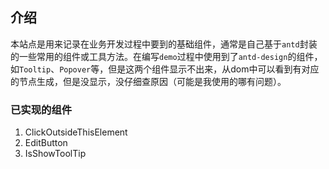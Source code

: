 
## 介绍
本站点是用来记录在业务开发过程中要到的基础组件，通常是自己基于`antd`封装的一些常用的组件或工具方法。在编写`demo`过程中使用到了`antd-design`的组件，如`Tooltip`、`Popover`等，但是这两个组件显示不出来，从dom中可以看到有对应的节点生成，但是没显示，没仔细查原因（可能是我使用的哪有问题）。

### 已实现的组件
1. ClickOutsideThisElement
2. EditButton
3. IsShowToolTip

